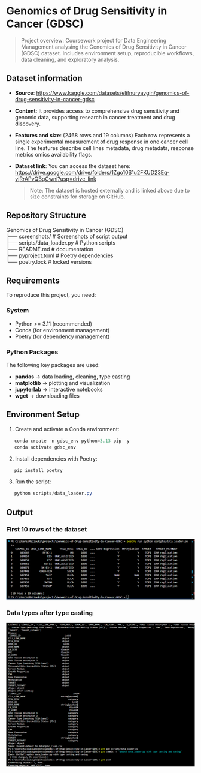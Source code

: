 # Genomics of Drug Sensitivity in Cancer (GDSC)
> Project overview: Coursework project for Data Engineering Management analysing the Genomics of Drug Sensitivity in Cancer (GDSC) dataset. Includes environment setup, reproducible workflows, data cleaning, and exploratory analysis.

## Dataset information 
- **Source**: https://www.kaggle.com/datasets/elifnuryaygin/genomics-of-drug-sensitivity-in-cancer-gdsc
- **Content**: It provides access to comprehensive drug sensitivity and genomic data, supporting research in cancer treatment and drug discovery.
- **Features and size**: (2468 rows and 19 columns) Each row represents a single experimental measurement of drug response in one cancer cell line. The features describe cell lines metadata, drug metadata, response metrics omics availability flags.
- **Dataset link**: You can access the dataset here: https://drive.google.com/drive/folders/1Zgo10S1u2FKUD23Eq-vjRrAPvQBgCwnj?usp=drive_link
  
  > Note: The dataset is hosted externally and is linked above due to size constraints for storage on GitHub.
  
## Repository Structure
Genomics of Drug Sensitivity in Cancer (GDSC)  
├── screenshots/ # Screenshots of script output  
├── scripts/data_loader.py # Python scripts  
├── README.md # documentation  
├── pyproject.toml # Poetry dependencies  
└── poetry.lock # locked versions

## Requirements
To reproduce this project, you need:

### System
- Python >= 3.11 (recommended)
- Conda (for environment management)
- Poetry (for dependency management)

### Python Packages
The following key packages are used:
- **pandas** → data loading, cleaning, type casting
- **matplotlib** → plotting and visualization
- **jupyterlab** → interactive notebooks
- **wget** → downloading files

## Environment Setup
1. Create and activate a Conda environment:

```powershell
   conda create -n gdsc_env python=3.13 pip -y
   conda activate gdsc_env
```
2. Install dependencies with Poetry:

```powershell
   pip install poetry
```
3. Run the script:

```powershell
   python scripts/data_loader.py
```

## Output
### First 10 rows of the dataset
![First_10_rows](screenshots/first_10_rows.png)
### Data types after type casting
![Data_types_after_type_casting](screenshots/output_after_typecasting.png)





